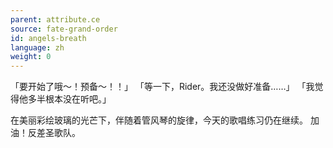 ```yaml
---
parent: attribute.ce
source: fate-grand-order
id: angels-breath
language: zh
weight: 0
---
```


「要开始了哦～！预备～！！」
「等一下，Rider。我还没做好准备……」
「我觉得他多半根本没在听吧。」

在美丽彩绘玻璃的光芒下，伴随着管风琴的旋律，今天的歌唱练习仍在继续。
加油！反差圣歌队。

